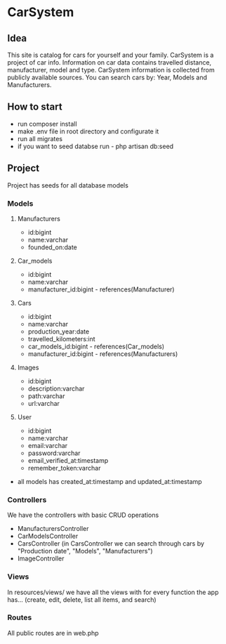 # CarSystem

## Idea
This site is catalog for cars for yourself and your family.
CarSystem is a project of car info. Information on car data contains travelled distance, manufacturer, model and type. CarSystem information is collected from publicly available sources. You can search cars by: Year, Models and Manufacturers.

## How to start
* run composer install
* make .env file in root directory and configurate it
* run all migrates
* if you want to seed databse run - php artisan db:seed

## Project
Project has seeds for all database models

### Models
1. Manufacturers
    * id:bigint
    * name:varchar
    * founded_on:date

2. Car_models
    * id:bigint
    * name:varchar
    * manufacturer_id:bigint - references(Manufacturer)

3. Cars
    * id:bigint
    * name:varchar
    * production_year:date
    * travelled_kilometers:int
    * car_models_id:bigint - references(Car_models)
    * manufacturer_id:bigint - references(Manufacturers)

4. Images
    * id:bigint
    * description:varchar
    * path:varchar
    * url:varchar

5. User
    * id:bigint
    * name:varchar
    * email:varchar
    * password:varchar
    * email_verified_at:timestamp
    * remember_token:varchar

* all models has created_at:timestamp and updated_at:timestamp

### Controllers
We have the controllers with basic CRUD operations

* ManufacturersController
* CarModelsController 
* CarsController (in CarsController we can search through cars by "Production date",  "Models", "Manufacturers")
* ImageController

### Views
In resources/views/ we have all the views with for every function the app has... (create, edit, delete, list all items, and search)

### Routes
All public routes are in web.php
